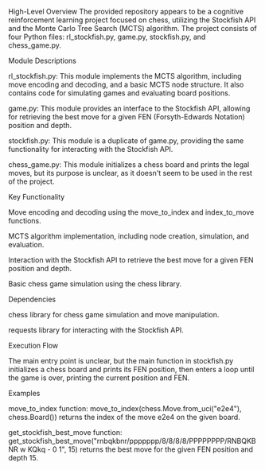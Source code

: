 High-Level Overview
The provided repository appears to be a cognitive reinforcement learning project focused on chess, utilizing the Stockfish API and the Monte Carlo Tree Search (MCTS) algorithm. The project consists of four Python files: rl_stockfish.py, game.py, stockfish.py, and chess_game.py.

Module Descriptions

rl_stockfish.py: This module implements the MCTS algorithm, including move encoding and decoding, and a basic MCTS node structure. It also contains code for simulating games and evaluating board positions.

game.py: This module provides an interface to the Stockfish API, allowing for retrieving the best move for a given FEN (Forsyth-Edwards Notation) position and depth.

stockfish.py: This module is a duplicate of game.py, providing the same functionality for interacting with the Stockfish API.

chess_game.py: This module initializes a chess board and prints the legal moves, but its purpose is unclear, as it doesn't seem to be used in the rest of the project.

Key Functionality

Move encoding and decoding using the move_to_index and index_to_move functions.

MCTS algorithm implementation, including node creation, simulation, and evaluation.

Interaction with the Stockfish API to retrieve the best move for a given FEN position and depth.

Basic chess game simulation using the chess library.

Dependencies

chess library for chess game simulation and move manipulation.

requests library for interacting with the Stockfish API.

Execution Flow

The main entry point is unclear, but the main function in stockfish.py initializes a chess board and prints its FEN position, then enters a loop until the game is over, printing the current position and FEN.

Examples

move_to_index function: move_to_index(chess.Move.from_uci("e2e4"), chess.Board()) returns the index of the move e2e4 on the given board.

get_stockfish_best_move function: get_stockfish_best_move("rnbqkbnr/ppppppp/8/8/8/8/PPPPPPPP/RNBQKBNR w KQkq - 0 1", 15) returns the best move for the given FEN position and depth 15.